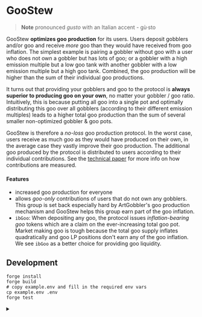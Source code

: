 # GooStew 

> **Note**
> pronounced _gusto_ with an Italian accent - gù·sto

GooStew **optimizes goo production** for its users.
Users deposit gobblers and/or goo and receive _more_ goo than they would have received from goo inflation.
The simplest example is pairing a gobbler without goo with a user who does not own a gobbler but has lots of goo; or a gobbler with a high emission multiple but a low goo tank with another gobbler with a low emission multiple but a high goo tank.
Combined, the goo production will be higher than the sum of their individual goo productions.

It turns out that providing your gobblers and goo to the protocol is **always superior to producing goo on your own**, no matter your gobbler / goo ratio.
Intuitively, this is because putting all goo into a single pot and optimally distributing this goo over all gobblers (according to their different emission multiples) leads to a higher total goo production than the sum of several smaller non-optimized gobbler & goo pots.

GooStew is therefore a _no-loss_ goo production protocol. In the worst case, users receive as much goo as they would have produced on their own, in the average case they vastly improve their goo production.
The additional goo produced by the protocol is distributed to users according to their individual contributions. See the [technical paper](./TECHNICAL.md) for more info on how contributions are measured.

#### Features
- increased goo production for everyone
- allows _goo-only_ contributions of users that do not own any gobblers. This group is set back especially hard by ArtGobbler's goo production mechanism and GooStew helps this group earn part of the goo inflation.
- `ibGoo`: When depositing any goo, the protocol issues _inflation-bearing goo_ tokens which are a claim on the ever-increasing total goo pot. Market making goo is tough because the total goo supply inflates quadratically and goo LP positions don't earn any of the goo inflation. We see `ibGoo` as a better choice for providing goo liquidity.


## Development

```
forge install
forge build
# copy example.env and fill in the required env vars
cp example.env .env
forge test
```

<details>
<summary></summary>

### Run Tests

```sh
source .env
forge test -vvv
```

### Gas Benchmarks

```sh
forge snapshot --match-contract BenchmarksTest --diff
```

### Web app testing

```sh
source .env

# start local anvil node forking from mainnet
anvil --accounts 1 --fork-url $ETHEREUM_RPC_URL --fork-block-number 15854780

# deploy contracts to local node
forge script script/DeploymentLocal.s.sol:Deployment --rpc-url local --broadcast -vvvv

# let web app know the deployment addresses
cp broadcast/DeploymentLocal.s.sol/1/run-latest.json ../goostew-app/abis/deployment.json
```

### Deployment

```sh
source .env

# mainnet
forge script script/DeploymentEthereum.s.sol:Deployment --rpc-url mainnet --private-key $PRIVATE_KEY --broadcast --verify --etherscan-api-key $ETHERSCAN_KEY -vvvv
# if verification fails with "Etherscan could not detect the deployment.". Resume script
forge script script/DeploymentEthereum.s.sol:Deployment --rpc-url mainnet --private-key $PRIVATE_KEY --resume --verify --etherscan-api-key $ETHERSCAN_KEY -vvvv
```
</details>